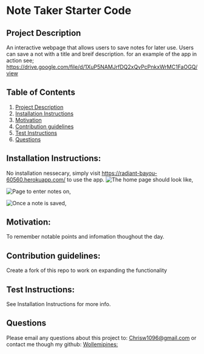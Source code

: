 # Note Taker Starter Code

## Project Description <a name="project-description"></a>
An interactive webpage that allows users to save notes for later use.
Users can save a not with a title and breif description.
for an example of the app in action see; https://drive.google.com/file/d/1XuP5NAMJrfDQ2xQvPcPnkxWrMC1FaOGQ/view

## Table of Contents
1. [Project Description](#project-description)
1. [Installation Instructions](#install)
1. [Motivation](#motivation)
1. [Contribution guidelines](#contribute)
1. [Test Instructions](#test)
1. [Questions](#questions)


## Installation Instructions: <a name="install"></a>
No installation nessecary, simply visit https://radiant-bayou-60560.herokuapp.com/ to use the app.
![The home page should look like]("./public/assets/images/img1"),

![Page to enter notes on]("./public/assets/images/img2"),

![Once a note is saved]("./public/assets/images/img3"),


## Motivation: <a name="motivation"></a>
To remember notable points and infomation thoughout the day.

## Contribution guidelines: <a name="contribute"></a>
Create a fork of this repo to work on expanding the functionality

## Test Instructions: <a name="test"></a>
See Installation Instructions for more info.

## Questions <a name="questions"></a>
Please email any questions about this project to: Chrisw1096@gmail.com
or contact me though my github: 
[Wollemipines:](https://github.com/Wollemipines)
